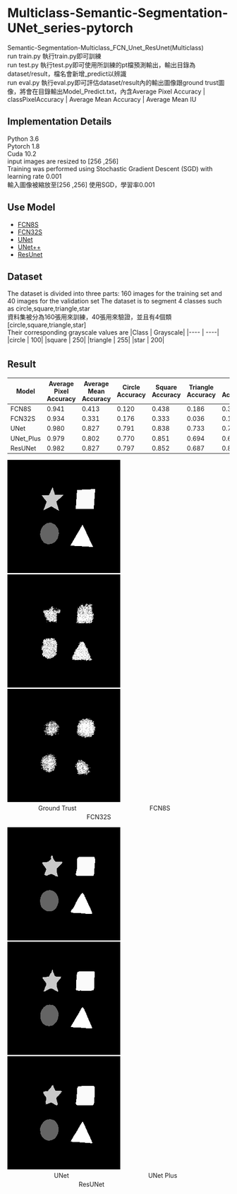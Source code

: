 # Multiclass-Semantic-Segmentation-UNet_series-pytorch
Semantic-Segmentation-Multiclass_FCN_Unet_ResUnet(Multiclass)  
run train.py 執行train.py即可訓練  
run test.py   執行test.py即可使用所訓練的pt檔預測輸出，輸出目錄為dataset/result，檔名會新增_predict以辨識  
run eval.py   執行eval.py即可評估dataset/result內的輸出圖像跟ground trust圖像，將會在目錄輸出Model_Predict.txt，內含Average Pixel Accuracy | classPixelAccuracy | Average Mean Accuracy | Average Mean IU    
  
## **Implementation Details**  
Python 3.6  
Pytorch 1.8  
Cuda 10.2  
input images are resized to [256 ,256]   
Training was performed using Stochastic Gradient Descent (SGD) with learning rate 0.001    
輸入圖像被縮放至[256 ,256]   使用SGD，學習率0.001  

## **Use Model**  
+ [FCN8S](https://github.com/bat67/pytorch-FCN-easiest-demo)
+ [FCN32S](https://github.com/bat67/pytorch-FCN-easiest-demo)
+ [UNet](https://medium.com/analytics-vidhya/pytorch-implementation-of-semantic-segmentation-for-single-class-from-scratch-81f96643c98c)  
+ [UNet++](https://github.com/4uiiurz1/pytorch-nested-unet)
+ [ResUnet](https://github.com/galprz/brain-tumor-segmentation)  

## **Dataset**  
The dataset is divided into three parts: 160 images for the training set and 40 images for the validation set
The dataset is to segment 4 classes such as circle,square,triangle,star  
資料集被分為160張用來訓練，40張用來驗證，並且有4個類[circle,square,triangle,star]  
Their corresponding grayscale values are
|Class | Grayscale|
|---- | ----|
|circle | 100|
|square |  250|
|triangle |  255|
|star |  200| 
  
## **Result**  　　
|Model | Average Pixel Accuracy|Average Mean Accuracy|Circle Accuracy|Square Accuracy|Triangle Accuracy|Star Accuracy|Background Accuracy|
|---- | ----|----|---- | ----|----|----|----|
|FCN8S | 0.941|0.413|0.120|0.438|  0.186|0.323|0.998|
|FCN32S | 0.934|0.331|0.176|0.333|  0.036|0.112|0.998|
|UNet | 0.980|0.827|0.791|0.838|  0.733|0.775|0.996|
|UNet_Plus | 0.979|0.802|0.770|0.851|  0.694|0.696|0.997|
|ResUNet | 0.982|0.827|0.797|0.852|  0.687|0.800|0.998|

![images](dataset/data_shape/vaild_annot_mask/166.json_mask.png)  ![images](doc/fcn8s_166.json_mask_predict.png)    ![images](doc/fcn32s_166.json_mask_predict.png)  
　　　　　Ground Trust 　　　　　　　　　　   　    FCN8S 　　　　　　　　　　   　 　 FCN32S

![images](doc/unet_166.json_mask_predict.png)  ![images](doc/unetplus_166.json_mask_predict.png)  ![images](doc/resunet_166.json_mask_predict.png)    
　　　　　 　 　UNet 　　　　　　　　　　   　      　UNet Plus 　　　　　　　　　　   　  ResUNet
